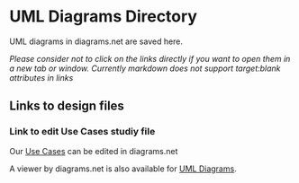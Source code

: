 # UML Diagrams Directory
UML diagrams in diagrams.net are saved here.

_Please consider not to click on the links directly if you want to open them in a new tab or window. Currently markdown does not support target:blank attributes in links_

## Links to design files

### Link to edit Use Cases studiy file 
Our [Use Cases](https://app.diagrams.net/?src=about#Hbounswe%2Fbounswe2023group2%2Fmain%2Fmockups%2FDR_UseCasesUML.drawio) can be edited in diagrams.net

A viewer by diagrams.net is also available for [UML Diagrams](https://viewer.diagrams.net/?tags=%7B%7D&highlight=0000ff&layers=1&nav=1&title=DR_UseCasesUML.drawio#R%3Cmxfile%20pages%3D%224%22%3E%3Cdiagram%20id%3D%22BYzD3MFwf9BdRqlY15Yz%22%20name%3D%22UC%201%20-%20Food%20Resource%20Declared%22%3E7Vjfb9owEP5rkNqHVpDQH3sEytZpmjaNttOeJkMuiYVjR45DYH%2F97hyHJKCiULVSVfGCks%2Fn8%2Fnuvs84PX%2BSrL9olsbfVQCi5%2FWDdc%2B%2F63nejTfEXwI2JTC88Uog0jwooUENzPg%2FcGDfoTkPIGsZGqWE4WkbXCgpYWFaGNNaFW2zUIn2qimLYA%2BYLZjYR3%2FzwMQlenvVr%2FF74FFcrTzou5GEVcYOyGIWqKIB%2BdOeP9FKmfIpWU9AUO6qvJTzPj8zug1MgzRdJvwpeKF%2BTIdi%2BbjcFGJy%2B%2BvT3wvnZcVE7jb8BHrObAkh5JIbrqSL32yqpBhY45LjzGi1hIkSSiMulcThcciF2IFikwh8G9CoksYVGTvDvTvHNL4CbThmfyR4JBFLeBDQ4Jg5YIG7BfQ9doGjPayfzchgm2fsT1AJGL1Bk6o5XWU27ZYr6jpvqxk3ajx0GHOtFW0d19nHB1eAI4rh7RWj510LynTAV%2FgY0eOILJTIMQ2YB4yWSZNZVhBb%2BAoosoLRNjOMi6ghlImBbJgMLAdUcFl5xkAbzis0F7uI4BVic9JfRuRQhfij%2BQIa7mrL%2FbmenTsXTC7BRn1hd4AVTZEIYUcvZQRZqrT1kcWKdnfE1DmS7sjVEWwm5dUIUcTcwCxlC%2FJUoIQeIoHCkVBYEYkRA%2Fk6PBh6LR4M93mwpUrc1ro3IoLfhQgzbnJm5ckfvbybnxpUihk1BSeBkWDqQ8VKYKf2urceVE7eWJoizBKqqJxnabuZDnn5arlKHQbCEgwinmFQQOw9yyUWm4ccgnN8zTMKvZPbBxQBsBsMlU7K1NEhSRgSYIUHLS0wp85AwaACXB50fSivP2Nqda8v82TeOcJREGjIunJ5a13KUBlyhOJG0Jk9wzJmFTAVyK%2Fzrm5n36Z3tqf6D2zZkFPj8jcHzJ8VViQd45TEAEXkcK529OPji4q%2Fc7h2VpXbt1KV4VGq4n1cWan04yQfJ%2Fl4t%2FIx8N6bflwdpR%2F%2BST9O%2BvG%2B9aM2G5cXokl9m3J3xcZVzVWKLZa2TkZFgCHpy6O66SNL1tX1C%2F%2FybD8RHSFZ%2BFp%2FOrJjje9v%2FvQ%2F%3C%2Fdiagram%3E%3Cdiagram%20id%3D%22zCCO1cx8Dha1Tv80fUOR%22%20name%3D%22UC%202%20-%20Vehicle%20Resource%20Declared%22%3EndJBD4IgFAfwT8NdwbJzZnXp5KEzExI29DmkaX36NCBjHlxtjMOP%2F96DNxDJ6uGkaSsuwLhCOGIDIgeEcYqTcZ%2FgYSFJsYVKS2YpnqGQT%2B4wcnqXjHdB0AAoI9sQS2gaXprAqNbQh7EbqLBrSyu%2BgKKkaqlXyYywuttEs5%2B5rITvHEfupKY%2B7KATlEH%2FRSRHeIswGSgiezRZuEimAcxqzIfrIeNqmr2fq%2B17%2FL%2FA5%2B2aN%2Ba3miQbUyvXf2eCf0PyFw%3D%3D%3C%2Fdiagram%3E%3Cdiagram%20id%3D%22jKrg6bk0fOhfqyU5LiU9%22%20name%3D%22UC%203%20-%20Food%20Demand%22%3EndJBD4IgFAfwT8NdwbJzZnXp5KEzExI29DmkaX36NCBjHlxtjMOP%2F96DNxDJ6uGkaSsuwLhCOGIDIgeEcYqTcZ%2FgYSFJsYVKS2YpnqGQT%2B4wcnqXjHdB0AAoI9sQS2gaXprAqNbQh7EbqLBrSyu%2BgKKkaqlXyYywuttEs5%2B5rITvHEfupKY%2B7KATlEH%2FRSRHeIswGSgiezRZuEimAcxqzIfrIeNqmr2fq%2B17%2FL%2FA5%2B2aN%2Ba3miQbUyvXf2eCf0PyFw%3D%3D%3C%2Fdiagram%3E%3Cdiagram%20id%3D%22pGB40jZsvaYnVns1NooZ%22%20name%3D%22UC%204%20-%20Rescue%20Team%20prepared%22%3EndJBD4IgFAfwT8NdwbJzZnXp5KEzExI29DmkaX36NCBjHlxtjMOP%2F96DNxDJ6uGkaSsuwLhCOGIDIgeEcYqTcZ%2FgYSFJsYVKS2YpnqGQT%2B4wcnqXjHdB0AAoI9sQS2gaXprAqNbQh7EbqLBrSyu%2BgKKkaqlXyYywuttEs5%2B5rITvHEfupKY%2B7KATlEH%2FRSRHeIswGSgiezRZuEimAcxqzIfrIeNqmr2fq%2B17%2FL%2FA5%2B2aN%2Ba3miQbUyvXf2eCf0PyFw%3D%3D%3C%2Fdiagram%3E%3C%2Fmxfile%3E).
